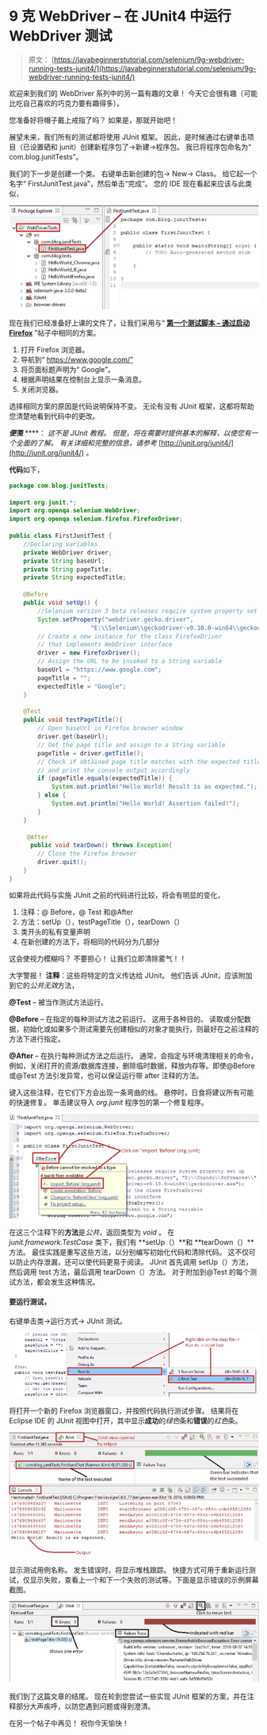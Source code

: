 # 9 克 WebDriver – 在 JUnit4 中运行 WebDriver 测试

> 原文： [https://javabeginnerstutorial.com/selenium/9g-webdriver-running-tests-junit4/](https://javabeginnerstutorial.com/selenium/9g-webdriver-running-tests-junit4/)

欢迎来到我们的 WebDriver 系列中的另一篇有趣的文章！ 今天它会很有趣（可能比吃自己喜欢的巧克力要有趣得多）。

您准备好将帽子戴上戒指了吗？ 如果是，那就开始吧！

展望未来，我们所有的测试都将使用 JUnit 框架。 因此，是时候通过右键单击项目（已设置硒和 junit）创建新程序包了->新建->程序包。 我已将程序包命名为“ com.blog.junitTests”。

我们的下一步是创建一个类。 右键单击新创建的包-> New-> Class。 给它起一个名字“ FirstJunitTest.java”，然后单击“完成”。 您的 IDE 现在看起来应该与此类似，

![JUnit implementation](img/ac2ffc78ad525227b36a8a3fa84ed450.png)

现在我们已经准备好上课的文件了，让我们采用与“ [**第一个测试脚本 – 通过启动 Firefox**](https://javabeginnerstutorial.com/selenium/9c-webdriver-first-test-script-firefox/) ”帖子中相同的方案。

1.  打开 Firefox 浏览器。
2.  导航到“ https://www.google.com/”
3.  将页面标题声明为“ Google”。
4.  根据声明结果在控制台上显示一条消息。
5.  关闭浏览器。

选择相同方案的原因是代码说明保持不变。 无论有没有 JUnit 框架，这都将帮助您清楚地看到代码中的更改。

***便笺*** ****： *这不是 JUnit 教程。 但是，将在需要时提供基本的解释，以使您有一个全面的了解。 有关详细和完整的信息，请参考* [http://junit.org/junit4/](http://junit.org/junit4/) *。*

**代码**如下，

```java
package com.blog.junitTests;

import org.junit.*;
import org.openqa.selenium.WebDriver;
import org.openqa.selenium.firefox.FirefoxDriver;

public class FirstJunitTest {
	//Declaring variables
	private WebDriver driver; 
	private String baseUrl;
	private String pageTitle;
	private String expectedTitle;

	@Before
	public void setUp() {
		//Selenium version 3 beta releases require system property set up
		System.setProperty("webdriver.gecko.driver", 
                       "E:\\Selenium\\geckodriver-v0.10.0-win64\\geckodriver.exe");
		// Create a new instance for the class FirefoxDriver
		// that implements WebDriver interface
		driver = new FirefoxDriver();
		// Assign the URL to be invoked to a String variable
		baseUrl = "https://www.google.com";
		pageTitle = "";
		expectedTitle = "Google";
	}

	@Test
	public void testPageTitle(){
		// Open baseUrl in Firefox browser window
		driver.get(baseUrl);
		// Get the page title and assign to a String variable
		pageTitle = driver.getTitle();
		// Check if obtained page title matches with the expected title
		// and print the console output accordingly
		if (pageTitle.equals(expectedTitle)) {
			System.out.println("Hello World! Result is as expected.");
		} else {
			System.out.println("Hello World! Assertion failed!");
		}
	}

	 @After
	  public void tearDown() throws Exception{
		// Close the Firefox browser
		driver.quit();
	}
}
```

如果将此代码与实施 JUnit 之前的代码进行比较，将会有明显的变化，

1.  注释：@ Before，@ Test 和@After
2.  方法：setUp（），testPageTitle（），tearDown（）
3.  类开头的私有变量声明
4.  在新创建的方法下，将相同的代码分为几部分

这会使视力模糊吗？ 不要担心！ 让我们立即清除雾气！！

大字警报！ **注释**：这些将特定的含义传达给 JUnit。 他们告诉 JUnit，应该附加到它的*公共无效*方法，

**@Test** – 被当作测试方法运行。

**@Before** – 在指定的每种测试方法之前运行。 这用于各种目的。 读取或分配数据，初始化或如果多个测试需要先创建相似的对象才能执行，则最好在之前注释的方法下进行指定。

**@After** – 在执行每种测试方法之后运行。 通常，会指定与环境清理相关的命令，例如，关闭打开的资源/数据库连接，删除临时数据，释放内存等。即使@Before 或@Test 方法引发异常，也可以保证运行带 after 注释的方法。

键入这些注释，在它们下方会出现一条弯曲的线。 悬停时，日食将建议所有可能的快速修复。 单击建议导入 *org.junit* 程序包的第一个修复程序。

![JUnit import packages](img/ce8da4202841e9f631539ef66816bcfb.png)

在这三个注释下的**方法**是*公共*，返回类型为 *void* 。 在 *junit.framework.TestCase* 类下，我们有 **setUp（）**和 **tearDown（）**方法。 最佳实践是重写这些方法，以分别编写初始化代码和清除代码。 这不仅可以防止内存泄漏，还可以使代码更易于阅读。 JUnit 首先调用 setUp（）方法，然后调用 test 方法，最后调用 tearDown（）方法。 对于附加到@Test 的每个测试方法，都会发生这种情况。

#### 要运行测试，

右键单击类->运行方式-> JUnit 测试。

![JUnit4 test execution](img/61ab82ac961722bbfc27358cad1b2faf.png)

将打开一个新的 Firefox 浏览器窗口，并按照代码执行测试步骤。 结果将在 Eclipse IDE 的 JUnit 视图中打开，其中显示**成功**的*绿色*条和**错误**的*红色*条。

![JUnit4 test success](img/d2b038f920d9e74a856f23a7d6a9d228.png)

显示测试用例名称。 发生错误时，将显示堆栈跟踪。 快捷方式可用于重新运行测试，仅显示失败，查看上一个和下一个失败的测试等。下面是显示错误的示例屏幕截图。

![JUnit4 test error](img/088bcc21e786b7be7f5496d288cdea44.png)

我们到了这篇文章的结尾。 现在轮到您尝试一些实现 JUnit 框架的方案，并在注释部分大声疾呼，以防您遇到问题或得到澄清。

在另一个帖子中再见！ 祝你今天愉快！

